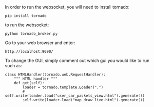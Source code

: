 In order to run the websocket, you will need to install tornado:

    pip install tornado

to run the websocket:

    python tornado_broker.py

Go to your web browser and enter:

    http://localhost:9090/






To change the GUI, simply comment out which gui you would like to run such as:


    class HTMLHandler(tornado.web.RequestHandler):
        """ HTML handler """
        def get(self):
            loader = tornado.template.Loader(".")
            # self.write(loader.load("user_car_packets_view.html").generate())
            self.write(loader.load("map_draw_live.html").generate())
    
